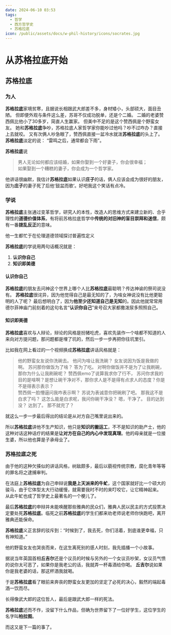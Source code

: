 ```yaml
---
date: 2024-06-10 03:53
tags:
  - 哲学
  - 西方哲学史
  - 苏格拉底
icon: /public/assets/docs/w-phil-history/icons/socrates.jpg
---
```

# 从苏格拉底开始

## 苏格拉底

### 为人

**苏格拉底**家境贫寒，且据说长相跟武大郎差不多，身材矮小，头部硕大，面目丑陋。
但即便外观与条件这么差，苏哥不仅成功脱单，还是个二婚。
二婚的老婆赞西佩比他小了30多岁，简直人生赢家。
但美中不足的是这个赞西佩是个野蛮女友。
她和**苏格拉底**争吵，苏格拉底人家哲学家你能吵过他吗？吵不过咋办？直接上去就咬。
又有次俩人吵急眼了，赞西佩直接一盆冷水就泼**苏格拉底**的头上了。
**苏格拉底**淡定的说： “雷鸣之后，通常都会下雨”。

**苏格拉底**说
> 男人无论如何都应该结婚，如果你娶到一个好妻子，你会很幸福；  
> 如果娶到一个糟糕的妻子，你会成为一个哲学家。  

他讲话很幽默，我估计**苏格拉底**如果认识**庄子**的话，俩人应该会成为很好的朋友，因为**庄子**的妻子死了后他‘鼓盆而歌’。好吧我这个笑话有点冷。
### 学说

**苏格拉底**主张通过变革哲学，研究人的本性，改造人的思维方式来建立新的、合乎理性的**道德价值体系**，有将前苏格拉底哲学中**传统的对旧神的盲目崇拜和迷信**，颇有一番**拨乱反正**的意味。

他一生都忙于在伦理道德领域探讨普遍性定义

**苏格拉底**的学说用两句话概况就是：
1. **认识你自己**
2. **知识即美德**

#### 认识你自己

**苏格拉底**的朋友去问神这个世界上哪个人比**苏格拉底**最聪明？传达神谕的祭司说没有。
**苏格拉底**很诧异，因为他觉得自己是最无知的了，为啥女神说没有比他更聪明的人了呢？
最后想明白了，因为**他至少还知道自己是无知**的。因此他就常常用德尔菲神庙门前刻着的这句名言“**认识你自己**”来号召大家都撒泼尿多照照自己。
#### 知识即美德

**苏格拉底**喜欢与人辩论，辩论的风格是扮猪吃虎，喜欢先装作一个啥都不知道的人来向对方提问题，那问题都是埋了坑的，然后一步一步再把你往坑里引。

比如我在网上看过的一个视频换成**苏格拉底**讲话风格就是：

> 他的野蛮女友说你洗碗去。
> 他问为啥让我洗碗？
> 女友说因为饭是我做的啊。
> 苏问那你做饭为了啥？
> 答为了吃。
> 对啊你做饭并不是为了让我刷碗，那你为什么让我刷碗呢？
> 赞西佩emo了说算我求你了行不，
> 苏问你求我的目的是啥啊？是想让碗干净对不，那你求人是不是得有点求人的态度？你是不是得表示表示？  
> 赞西佩一脸懵逼问我咋表示啊？
> 苏说为表诚意你把碗刷了吧。
> 那我这不是白求了吗？
> 这怎么能是白求呢，我问你碗干净没？
> 嗯，干净了。
> 目的达到没？
> 达到了。
> 那不就完了？

就这么一步一步最后得出的结论是从对方自己嘴里说出来的。

所以**苏格拉底**讲他不生产知识，他只是**知识的搬运工**，不不是知识的助产士，他的这种对话这种话疗的结果是**让对方在自己的内心中发现真理**。他的母亲就是一位接生婆，所以他也算是子承母业了。

### 苏格拉底之死

由于他的这种欠揍似的讲话风格，树敌颇多，最后以藐视传统宗教，腐化青年等等的罪名将之逮捕审判。

在法庭上**苏格拉底**为自己申辩说**我是上天派来的牛虻**，这个国家就好比一个硕大的骏马，由于它体型太大行动缓慢，就需要我时不时的来叮咬它，让它精神起来。
从此牛虻也成了哲学史上最著名的一个梗儿了。

最后**苏格拉底**的申辩并未能唤醒那些雅典的民众们，雅典人民以民主的方式投票决定要处死**苏格拉底**。临死之前**苏格拉底**的学生们都来劝老师说老师你快跑吧，离开雅典还能保命。

**苏格拉底**义正言辞的驳斥到：“时候到了，我去死，你们活着，到底谁更幸福，只有神知道。”

他的野蛮女友也哭丧而来，在这生离死别的感人时刻，我先插播一个小故事。

据说当年英国首相**丘吉尔**还是个议员的时候与另外的一个女议员吵架，女议员气愤的说你太可恶了，如果你是我老公的话，我就弄一杯毒酒给你喝。
**丘吉尔**说如果你是我老婆的话，那这杯酒我就喝。

于是**苏格拉底**看了眼前来奔丧的野蛮女友更加的坚定了必死的决心，毅然的端起毒酒一饮而尽。

长得像武大郎的这位哲人，最后是跟武大郎一样的死法。

**苏格拉底**述而不作，没留下什么作品，但确为世界留下了一位好学生，这位学生的名字叫**柏拉图**。

而这又是下一篇的事了。
